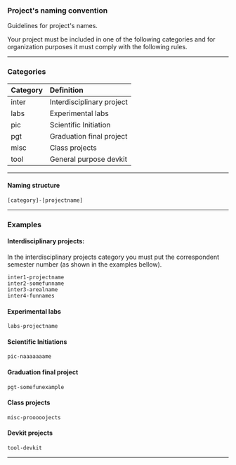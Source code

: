 ### Project's naming convention

Guidelines for project's names.

Your project must be included in one of the following categories and
for organization purposes it must comply with the following rules.

-------------------------------

### Categories

| Category      | Definition                | 
| :---          | :---                      |
| inter         | Interdisciplinary project |
| labs          | Experimental labs         |
| pic           | Scientific Initiation     |
| pgt           | Graduation final project  |
| misc          | Class projects            |
| tool          | General purpose devkit    |


---------------

#### Naming structure

`[category]-[projectname]`

---------------------

### Examples

#### Interdisciplinary projects:

In the interdisciplinary projects category you must put the
correspondent semester number (as shown in the examples bellow).

`inter1-projectname`<br>
`inter2-somefunname`<br>
`inter3-arealname`<br>
`inter4-funnames`<br>


#### Experimental labs

`labs-projectname`


#### Scientific Initiations

`pic-naaaaaaame`


#### Graduation final project

`pgt-somefunexample`


#### Class projects

`misc-prooooojects`

#### Devkit projects

`tool-devkit`

------------
